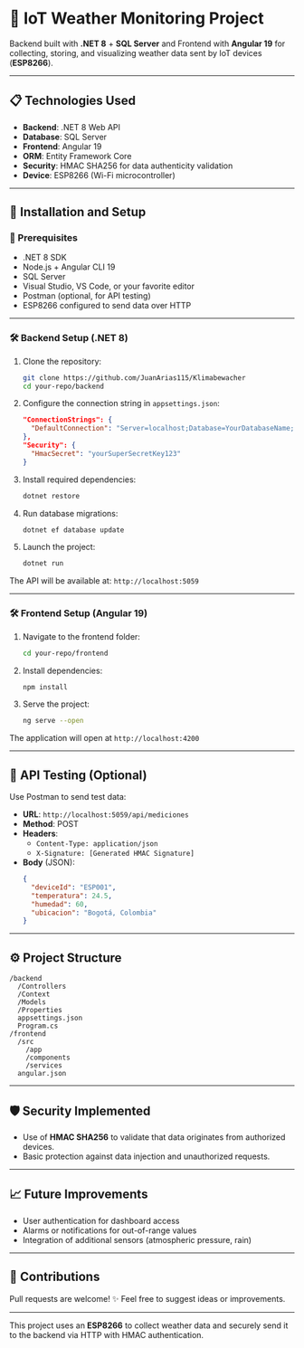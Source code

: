 # 📡 IoT Weather Monitoring Project

Backend built with **.NET 8** + **SQL Server** and Frontend with **Angular 19** for collecting, storing, and visualizing weather data sent by IoT devices (**ESP8266**).

---

## 📋 Technologies Used

- **Backend**: .NET 8 Web API
- **Database**: SQL Server
- **Frontend**: Angular 19
- **ORM**: Entity Framework Core
- **Security**: HMAC SHA256 for data authenticity validation
- **Device**: ESP8266 (Wi-Fi microcontroller)

---

## 🚀 Installation and Setup

### 🔧 Prerequisites

- .NET 8 SDK
- Node.js + Angular CLI 19
- SQL Server
- Visual Studio, VS Code, or your favorite editor
- Postman (optional, for API testing)
- ESP8266 configured to send data over HTTP

---

### 🛠️ Backend Setup (.NET 8)

1. Clone the repository:
   ```bash
   git clone https://github.com/JuanArias115/Klimabewacher
   cd your-repo/backend
   ```

2. Configure the connection string in `appsettings.json`:
   ```json
   "ConnectionStrings": {
     "DefaultConnection": "Server=localhost;Database=YourDatabaseName;User Id=your_user;Password=your_password;"
   },
   "Security": {
     "HmacSecret": "yourSuperSecretKey123"
   }
   ```

3. Install required dependencies:
   ```bash
   dotnet restore
   ```

4. Run database migrations:
   ```bash
   dotnet ef database update
   ```

5. Launch the project:
   ```bash
   dotnet run
   ```

The API will be available at: `http://localhost:5059`

---

### 🛠️ Frontend Setup (Angular 19)

1. Navigate to the frontend folder:
   ```bash
   cd your-repo/frontend
   ```

2. Install dependencies:
   ```bash
   npm install
   ```

3. Serve the project:
   ```bash
   ng serve --open
   ```

The application will open at `http://localhost:4200`

---

## 🧪 API Testing (Optional)

Use Postman to send test data:

- **URL**: `http://localhost:5059/api/mediciones`
- **Method**: POST
- **Headers**:
  - `Content-Type: application/json`
  - `X-Signature: [Generated HMAC Signature]`
- **Body** (JSON):
  ```json
  {
    "deviceId": "ESP001",
    "temperatura": 24.5,
    "humedad": 60,
    "ubicacion": "Bogotá, Colombia"
  }
  ```

---

## ⚙️ Project Structure

```
/backend
  /Controllers
  /Context
  /Models
  /Properties
  appsettings.json
  Program.cs
/frontend
  /src
    /app
    /components
    /services
  angular.json
```

---

## 🛡️ Security Implemented

- Use of **HMAC SHA256** to validate that data originates from authorized devices.
- Basic protection against data injection and unauthorized requests.

---

## 📈 Future Improvements

- User authentication for dashboard access
- Alarms or notifications for out-of-range values
- Integration of additional sensors (atmospheric pressure, rain)

---

## 🤝 Contributions

Pull requests are welcome! ✨ Feel free to suggest ideas or improvements.

---

This project uses an **ESP8266** to collect weather data and securely send it to the backend via HTTP with HMAC authentication.
